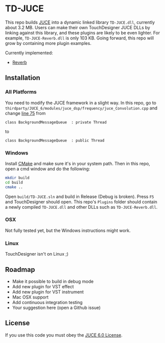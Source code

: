 # TD-JUCE

This repo builds [JUCE](http://juce.com/) into a dynamic linked library `TD-JUCE.dll`, currently about 3.2 MB. Users can make their own TouchDesigner JUCE DLLs by linking against this library, and these plugins are likely to be even lighter. For example, `TD-JUCE-Reverb.dll` is only 103 KB. Going forward, this repo will grow by containing more plugin examples.

Currently implemented:
* [Reverb](https://docs.juce.com/master/classdsp_1_1Reverb.html)

## Installation

### All Platforms

You need to modify the JUCE framework in a slight way. In this repo, go to `thirdparty/JUCE_6/modules/juce_dsp/frequency/juce_Convolution.cpp` and change [line 75](https://github.com/juce-framework/JUCE/blob/a30f7357863a7d480a771e069abf56909cdf0e13/modules/juce_dsp/frequency/juce_Convolution.cpp#L75) from

`class BackgroundMessageQueue  : private Thread`

to

`class BackgroundMessageQueue  : public Thread`

### Windows

Install [CMake](https://cmake.org/download/) and make sure it's in your system path. Then in this repo, open a cmd window and do the following:

```bash
mkdir build
cd build
cmake ..
```

Open `build/TD-JUCE.sln` and build in Release (Debug is broken). Press `F5` and TouchDesigner should open. This repo's `Plugins` folder should contain a newly compiled `TD-JUCE.dll` and other DLLs such as `TD-JUCE-Reverb.dll`.

### OSX

Not fully tested yet, but the Windows instructions might work.

### Linux

TouchDesigner isn't on Linux ;)

## Roadmap

* Make it possible to build in debug mode
* Add new plugin for VST effect
* Add new plugin for VST instrument
* Mac OSX support
* Add continuous integration testing
* Your suggestion here (open a Github issue)

## License

If you use this code you must obey the [JUCE 6.0 License](https://github.com/juce-framework/JUCE/blob/master/LICENSE.md).
